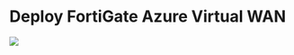 # Deploy FortiGate Azure Virtual WAN


<a href="https://portal.azure.com/#create/Microsoft.Template/uri/https%3A%2F%2Fraw.githubusercontent.com%2Ffortinetsolutions%2FAzure-Templates%2Fmaster%2FFortiGate%2FAzure-Virtual-WAN%2Fdeploy_vwan_automation.json" target="_blank">
    <img src="http://azuredeploy.net/deploybutton.png"/>
